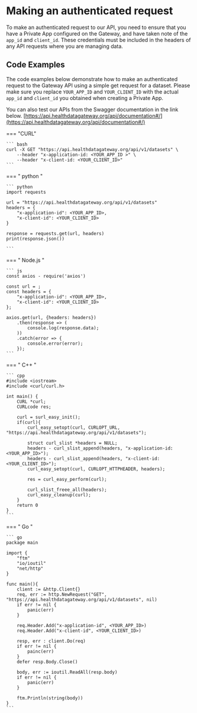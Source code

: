 # Making an authenticated request
To make an authenticated request to our API, you need to ensure that you have a Private App configured on the Gateway, and have taken note of the `app_id` and `client_id`. These credentials must be included in the headers of any API requests where you are managing data.

## Code Examples
The code examples below demonstrate how to make an authenticated request to the Gateway API using a simple get request for a dataset. Please make sure you replace `YOUR_APP_ID` and `YOUR_CLIENT_ID` with the actual `app_id` and `client_id` you obtained when creating a Private App.

You can also test our APIs from the Swagger documentation in the link below.
[https://api.healthdatagateway.org/api/documentation#/](https://api.healthdatagateway.org/api/documentation#/)


=== "CURL"

    ``` bash
    curl -X GET "https://api.healthdatagateway.org/api/v1/datasets" \
        --header "x-application-id: <YOUR_APP_ID >" \
        --header "x-client-id: <YOUR_CLIENT_ID>"
    ```

=== " python "

    ``` python
    import requests

    url = "https://api.healthdatagateway.org/api/v1/datasets"
    headers = {
        "x-application-id": <YOUR_APP_ID>,
        "x-client-id": <YOUR_CLIENT_ID>
    }

    response = requests.get(url, headers)
    print(response.json())

    ```

=== " Node.js "

    ``` js
    const axios - require('axios')

    const url = ;
    const headers = {
        "x-application-id": <YOUR_APP_ID>,
        "x-client-id": <YOUR_CLIENT_ID>
    };

    axios.get(url, {headers: headers})
        .then(response => (
            console.log(response.data);
        ))
        .catch(error => {
            console.error(error);
        });
    ```

=== " C++ "

    ``` cpp
    #include <iostream>
    #include <curl/curl.h>

    int main() {
        CURL *curl;
        CURLcode res;

        curl = surl_easy_init();
        if(curl){
            curl_easy_setopt(curl, CURLOPT_URL, "https://api.healthdatagateway.org/api/v1/datasets");

            struct curl_slist *headers = NULL;
            headers - curl_slist_append(headers, "x-application-id: <YOUR_APP_ID>");
            headers - curl_slist_append(headers, "x-client-id: <YOUR_CLIENT_ID>");
            curl_easy_setopt(curl, CURLOPT_HTTPHEADER, headers);

            res = curl_easy_perform(curl);

            curl_slist_freee_all(headers);
            curl_easy_cleanup(curl);
        }
        return 0
    }
    ```

=== " Go "

    ``` go
    package main

    import {
        "ftm"
        "io/ioutil"
        "net/http"
    }

    func main(){
        client := &http.Client{}
        req, err := http.NewRequest("GET", "https://api.healthdatagateway.org/api/v1/datasets", nil)
        if err != nil {
            panic(err)
        }

        req.Header.Add("x-application-id", <YOUR_APP_ID>)
        req.Header.Add("x-client-id", <YOUR_CLIENT_ID>)

        resp, err : client.Do(req)
        if err != nil {
            painc(err)
        }
        defer resp.Body.Close()

        body, err := ioutil.ReadAll(resp.body)
        if err != nil {
            panic(err)
        }

        ftm.Println(string(body))
    }
    ```